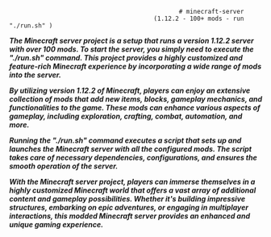                                                    # minecraft-server
                                            (1.12.2 - 100+ mods - run "./run.sh" )

***The Minecraft server project is a setup that runs a version 1.12.2 server with over 100 mods. To start the server, you simply need to execute the "./run.sh" command. This project provides a highly customized and feature-rich Minecraft experience by incorporating a wide range of mods into the server.***

***By utilizing version 1.12.2 of Minecraft, players can enjoy an extensive collection of mods that add new items, blocks, gameplay mechanics, and functionalities to the game. These mods can enhance various aspects of gameplay, including exploration, crafting, combat, automation, and more.***

***Running the "./run.sh" command executes a script that sets up and launches the Minecraft server with all the configured mods. The script takes care of necessary dependencies, configurations, and ensures the smooth operation of the server.***

***With the Minecraft server project, players can immerse themselves in a highly customized Minecraft world that offers a vast array of additional content and gameplay possibilities. Whether it's building impressive structures, embarking on epic adventures, or engaging in multiplayer interactions, this modded Minecraft server provides an enhanced and unique gaming experience.***


<picture></picture>

<picture>
  <source media="(prefers-color-scheme: dark)" srcset="https://minecraftfaces.com/wp-content/bigfaces/big-creeper-face.png">
</picture>
